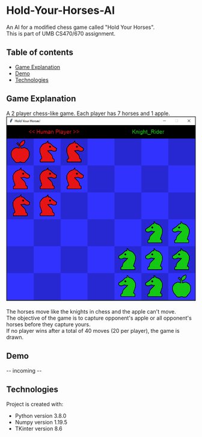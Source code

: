 # Hold-Your-Horses-AI
An AI for a modified chess game called "Hold Your Horses". <br/>
This is part of UMB CS470/670 assignment.

## Table of contents
* [Game Explanation](#GameExplanation)
* [Demo](#demo)
* [Technologies](#Technologies)

## Game Explanation
A 2 player chess-like game. Each player has 7 horses and 1 apple.<br/>
![alt text](https://github.com/suncharn-pipithkul/Hold-Your-Horses-AI/blob/main/starting.png?raw=true) <br/><br/>
The horses move like the knights in chess and the apple can't move. <br/>
The objective of the game is to capture opponent's apple or all opponent's horses before they capture yours. <br/>
If no player wins after a total of 40 moves (20 per player), the game is drawn.

## Demo
-- incoming --

## Technologies
Project is created with:
* Python version 3.8.0
* Numpy version 1.19.5
* TKinter version 8.6

